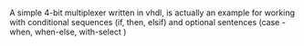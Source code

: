 #
A simple 4-bit multiplexer written in vhdl, is actually an example for working with conditional sequences (if, then, elsif) and optional sentences (case -when, when-else, with-select )
